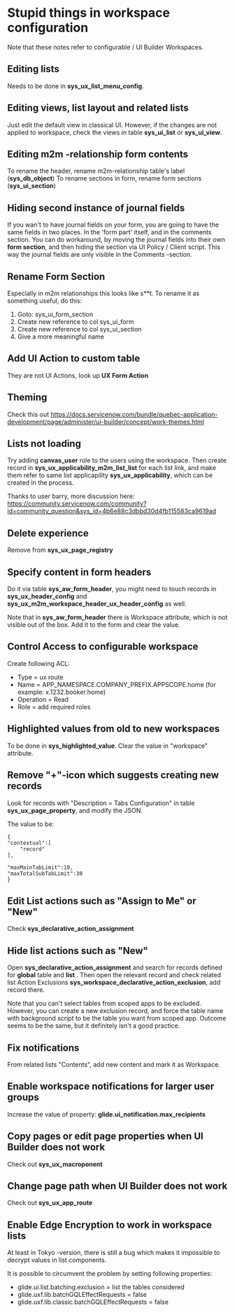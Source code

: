 # Stupid things in workspace configuration 

Note that these notes refer to configurable / UI Builder Workspaces.

## Editing lists

Needs to be done in **sys_ux_list_menu_config**.

## Editing views, list layout and related lists

Just edit the default view in classical UI. However, if the changes are not applied to workspace, check the views in table **sys_ui_list** or **sys_ui_view**.

## Editing m2m -relationship form contents

To rename the header, rename m2m-relationship table's label (**sys_db_object**)
To rename sections in form, rename form sections (**sys_ui_section**)

## Hiding second instance of journal fields

If you wan't to have journal fields on your form, you are going to have the same fields in two places. In the 'form part' itself, and in the comments section. You can do workaround, by moving the journal fields into their own __form section__, and then hiding the section via UI Policy / Client script. This way the journal fields are only visible in the Comments -section. 

## Rename Form Section
Especially in m2m relationships this looks like s**t. To rename it as something useful, do this:

1. Goto: sys_ui_form_section
2. Create new reference to col sys_ui_form
3. Create new reference to col sys_ui_section
4. Give a more meaningful name

## Add UI Action to custom table

They are not UI Actions, look up **UX Form Action**

## Theming

Check this out
https://docs.servicenow.com/bundle/quebec-application-development/page/administer/ui-builder/concept/work-themes.html 

## Lists not loading

Try adding **canvas_user** role to the users using the workspace. Then create record in **sys_ux_applicability_m2m_list_list** for each list link, and make them refer to same list applicapility **sys_ux_applicability**, which can be created in the process.

Thanks to user barry, more discussion here:
https://community.servicenow.com/community?id=community_question&sys_id=4b6e88c3dbbd30d4fb115583ca9619ad 


## Delete experience

Remove from **sys_ux_page_registry**

## Specify content in form headers

Do it via table **sys_aw_form_header**, you might need to touch records in **sys_ux_header_config** and **sys_ux_m2m_workspace_header_ux_header_config** as well.

Note that in **sys_aw_form_header** there is Workspace attribute, which is not visible out of the box. Add it to the form and clear the value.

## Control Access to configurable workspace

Create following ACL:

* Type = ux route
* Name = APP_NAMESPACE.COMPANY_PREFIX.APPSCOPE.home (for example: x.1232.booker.home)
* Operation = Read
* Role = add required roles

## Highlighted values from old to new workspaces

To be done in **sys_highlighted_value**. Clear the value in "workspace" attribute.

## Remove "+"-icon which suggests creating new records

Look for records with "Description = Tabs Configuration" in table **sys_ux_page_property**, and modify the JSON. 

The value to be: 

    {
    "contextual":[
        "record"
    ],

    "maxMainTabLimit":10,
    "maxTotalSubTabLimit":30
    }

## Edit List actions such as "Assign to Me" or "New"

Check **sys_declarative_action_assignment**

## Hide list actions such as "New"

Open **sys_declarative_action_assignment** and search for records defined for **global** table and **list** . Then open the relevant record and check related list Action Exclusions **sys_workspace_declarative_action_exclusion**, add record there.

Note that you can't select tables from scoped apps to be excluded. However, you can create a new exclusion record, and force the table name with background script to be the table you want from scoped app. Outcome seems to be the same, but it definitely isn't a good practice. 

## Fix notifications

From related lists "Contents", add new content and mark it as Workspace.

## Enable workspace notifications for larger user groups

Increase the value of property: **glide.ui_notification.max_recipients**

## Copy pages or edit page properties when UI Builder does not work

Check out **sys_ux_macroponent**

## Change page path when UI Builder does not work

Check out **sys_ux_app_route**

## Enable Edge Encryption to work in workspace lists

At least in Tokyo -version, there is still a bug which makes it impossible to decrypt values in list components. 

It is possible to circumvent the problem by setting following properties:

* glide.ui.list.batching.exclusion = list the tables considered
* glide.uxf.lib.batchGQLEffectRequests = false
* glide.uxf.lib.classic.batchGQLEffectRequests = false